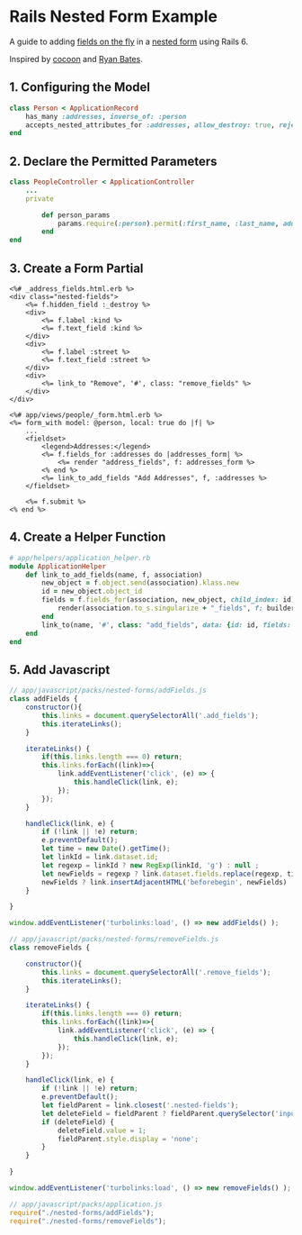 # Rails Nested Form Example

A guide to adding [fields on the fly](https://guides.rubyonrails.org/form_helpers.html#adding-fields-on-the-fly) in a [nested form](https://guides.rubyonrails.org/form_helpers.html#building-complex-forms) using Rails 6.

Inspired by [cocoon](https://github.com/nathanvda/cocoon) and [Ryan Bates](http://railscasts.com/episodes/196-nested-model-form-revised).

## 1. Configuring the Model

```ruby
class Person < ApplicationRecord
    has_many :addresses, inverse_of: :person
    accepts_nested_attributes_for :addresses, allow_destroy: true, reject_if: :all_blank
end
```

## 2. Declare the Permitted Parameters 

```ruby
class PeopleController < ApplicationController
    ...
    private

        def person_params
            params.require(:person).permit(:first_name, :last_name, addresses_attributes: [:id, :kind, :street, :_destroy])
        end
end
```

## 3. Create a Form Partial

```erb
<%# _address_fields.html.erb %>
<div class="nested-fields">
    <%= f.hidden_field :_destroy %>
    <div>
        <%= f.label :kind %>
        <%= f.text_field :kind %>
    </div>
    <div>
        <%= f.label :street %>
        <%= f.text_field :street %>
    </div>
    <div>
        <%= link_to "Remove", '#', class: "remove_fields" %>
    </div>
</div>
```

```erb
<%# app/views/people/_form.html.erb %>
<%= form_with model: @person, local: true do |f| %>
    ...
    <fieldset>
        <legend>Addresses:</legend>
        <%= f.fields_for :addresses do |addresses_form| %>
            <%= render "address_fields", f: addresses_form %> 
        <% end %>
        <%= link_to_add_fields "Add Addresses", f, :addresses %>
    </fieldset>

    <%= f.submit %>
<% end %>
```

## 4. Create a Helper Function

```ruby
# app/helpers/application_helper.rb
module ApplicationHelper
    def link_to_add_fields(name, f, association)
        new_object = f.object.send(association).klass.new
        id = new_object.object_id
        fields = f.fields_for(association, new_object, child_index: id) do |builder|
            render(association.to_s.singularize + "_fields", f: builder)
        end
        link_to(name, '#', class: "add_fields", data: {id: id, fields: fields.gsub("\n", "")}) 
    end
end
```

## 5. Add Javascript

```javascript
// app/javascript/packs/nested-forms/addFields.js
class addFields {
    constructor(){
        this.links = document.querySelectorAll('.add_fields');
        this.iterateLinks();
    }

    iterateLinks() {
        if(this.links.length === 0) return;
        this.links.forEach((link)=>{
            link.addEventListener('click', (e) => {
                this.handleClick(link, e);
            });
        });
    }

    handleClick(link, e) {
        if (!link || !e) return;
        e.preventDefault();
        let time = new Date().getTime();
        let linkId = link.dataset.id;
        let regexp = linkId ? new RegExp(linkId, 'g') : null ;
        let newFields = regexp ? link.dataset.fields.replace(regexp, time) : null ;
        newFields ? link.insertAdjacentHTML('beforebegin', newFields) : null ;
    }

}

window.addEventListener('turbolinks:load', () => new addFields() );
```

```javascript
// app/javascript/packs/nested-forms/removeFields.js
class removeFields {

    constructor(){
        this.links = document.querySelectorAll('.remove_fields');
        this.iterateLinks();
    }

    iterateLinks() {
        if(this.links.length === 0) return;
        this.links.forEach((link)=>{
            link.addEventListener('click', (e) => {
                this.handleClick(link, e);
            });
        });
    }

    handleClick(link, e) {
        if (!link || !e) return;
        e.preventDefault();
        let fieldParent = link.closest('.nested-fields');
        let deleteField = fieldParent ? fieldParent.querySelector('input[type="hidden"]') : null
        if (deleteField) {
            deleteField.value = 1;
            fieldParent.style.display = 'none';
        }
    }

}

window.addEventListener('turbolinks:load', () => new removeFields() );
```

```javascript
// app/javascript/packs/application.js
require("./nested-forms/addFields");
require("./nested-forms/removeFields");
```
